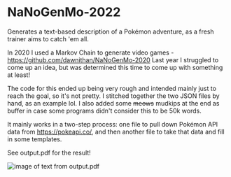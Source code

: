 # NaNoGenMo-2022
Generates a text-based description of a Pokémon adventure, as a fresh trainer aims to catch 'em all.

In 2020 I used a Markov Chain to generate video games - https://github.com/dawnithan/NaNoGenMo-2020
Last year I struggled to come up an idea, but was determined this time to come up with something at least!

The code for this ended up being very rough and intended mainly just to reach the goal, so it's not pretty. I stitched together the two JSON files by hand, as an example lol. I also added some ~~meows~~ mudkips at the end as buffer in case some programs didn't consider this to be 50k words.

It mainly works in a two-step process: one file to pull down Pokémon API data from https://pokeapi.co/, and then another file to take that data and fill in some templates.

See output.pdf for the result!

![image of text from output.pdf]('https://github.com/dawnithan/NaNoGenMo-2022/blob/main/adventure.png')
